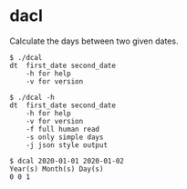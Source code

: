 # dacl

Calculate the days between two given dates.


```
$ ./dcal
dt  first_date second_date
    -h for help
    -v for version

$ ./dcal -h
dt  first_date second_date
    -h for help
    -v for version
    -f full human read
    -s only simple days
    -j json style output

$ dcal 2020-01-01 2020-01-02
Year(s) Month(s) Day(s)
0 0 1

```
